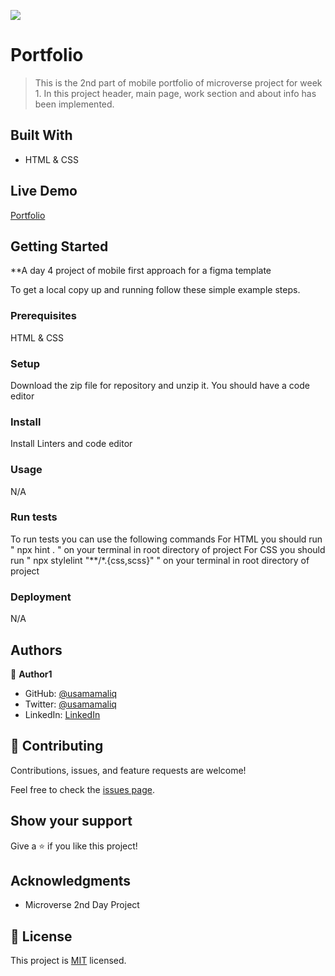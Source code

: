 ![](https://img.shields.io/badge/Microverse-blueviolet)

# Portfolio

> This is the 2nd part of mobile portfolio of microverse project for week 1. In this project header, main page, work section and about info has been implemented.

## Built With

- HTML & CSS

## Live Demo

[Portfolio](https://usamamaliq.github.io/Portfolio/)


## Getting Started

**A day 4 project of mobile first approach for a figma template


To get a local copy up and running follow these simple example steps.

### Prerequisites

HTML & CSS

### Setup

Download the zip file for repository and unzip it.
You should have a code editor

### Install

Install Linters and code editor

### Usage

N/A

### Run tests

To run tests you can use the following commands
For HTML you should run " npx hint . " on your terminal in root directory of project
For CSS you should run " npx stylelint "**/*.{css,scss}" " on your terminal in root directory of project

### Deployment

N/A

## Authors

👤 **Author1**

- GitHub: [@usamamaliq](https://github.com/usamamaliq)
- Twitter: [@usamamaliq](https://twitter.com/usamamaliq)
- LinkedIn: [LinkedIn](https://linkedin.com/in/usamamaliq)


## 🤝 Contributing

Contributions, issues, and feature requests are welcome!

Feel free to check the [issues page](../../issues/).

## Show your support

Give a ⭐️ if you like this project!

## Acknowledgments

- Microverse 2nd Day Project

## 📝 License

This project is [MIT](./License.md) licensed.


